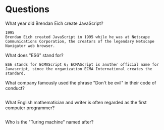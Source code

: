 # Questions

What year did Brendan Eich create JavaScript?

```
1995
Brendan Eich created JavaScript in 1995 while he was at Netscape Communications Corporation, the creators of the legendary Netscape Navigator web browser. 
```

What does "ES6" stand for?

```
ES6 stands for ECMAScript 6; ECMAScript is another official name for Javascript, since the organization ECMA International creates the standard.
```

What company famously used the phrase "Don't be evil" in their code of conduct?

```

```

What English mathematician and writer is often regarded as the first computer programmer?

```

```

Who is the "Turing machine" named after?

```

```
